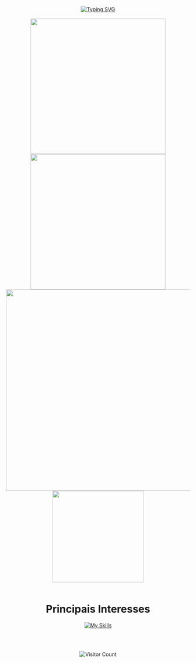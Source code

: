 <br>
<br>

<div align="center">
 <a href="https://git.io/typing-svg"><img src="https://readme-typing-svg.herokuapp.com?font=Poppins&size=32&duration=4000&pause=3000&color=FFFFFF&width=700&lines=%F0%9F%91%8B%F0%9F%8F%BF+Oi!+Eu+sou+o+Apolin%C3%A1rio!+%F0%9F%A4%99%F0%9F%8F%BF;Seja+bem-vindo+ao+meu+perfil+do+Github!" alt="Typing SVG" /></a>
</div>
<br>

<div align="center">
<div>
 <a href="https://github.com/whoamiApolo?tab=repositories">
<img width="370" src="https://github-readme-stats-eight-theta.vercel.app/api?username=whoamiApolo&show_icons=true&theme=solarized-light&include_all_commits=true&count_private=true"/>
 </a>
 <a href="https://github.com/whoamiApolo?tab=repositories">
 <img width="370" src="https://streak-stats.demolab.com?user=whoamiApolo&theme=solarized-light&border_radius=0&locale=pt_BR&date_format=j%20M%5B%20Y%5D"/>
 </a>
</div>

<div align="">
<img width="550" src="https://github-readme-activity-graph.vercel.app/graph?username=whoamiApolo&bg_color=fdf6e3&color=000000&line=268bd2&point=859900&area=true&hide_border=true">
</div>

<div> 
<img width ="250" src="https://github-readme-stats.vercel.app/api/top-langs/?username=whoamiApolo&layout=donut-vertical&theme=solarized-light"/>
</div>
</div>
<br>

<div align="center">
 <h1>Principais Interesses</h1>

[![My Skills](https://skillicons.dev/icons?i=html,css,tailwindcss,sass,javascript,typescript,react,vscode,java,spring,eclipse,idea,linux,vercel,netlify,aws,mysql,postgres,vite,docker&theme=light)](https://github.com/whoamiApolo)
</div>

<br>
<br>
<div align="center">
 
![Visitor Count](https://profile-counter.glitch.me/whoamiApolo/count.svg)
</div>
